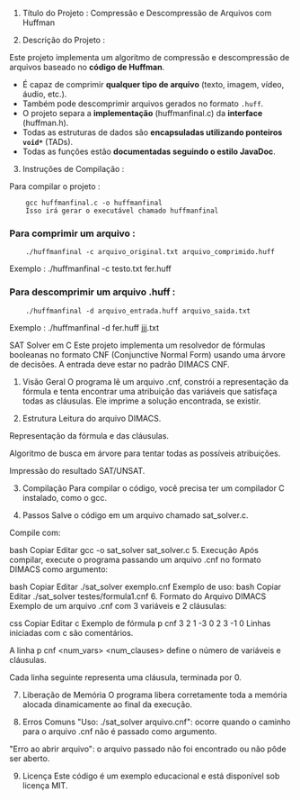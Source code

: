 1. Título do Projeto :
  Compressão e Descompressão de Arquivos com Huffman

2. Descrição do Projeto :

  Este projeto implementa um algoritmo de compressão e descompressão de arquivos baseado no **código de Huffman**.

  - É capaz de comprimir **qualquer tipo de arquivo** (texto, imagem, vídeo, áudio, etc.).
  - Também pode descomprimir arquivos gerados no formato `.huff`.
  - O projeto separa a **implementação** (huffmanfinal.c) da **interface** (huffman.h).
  - Todas as estruturas de dados são **encapsuladas utilizando ponteiros `void*`** (TADs).
  - Todas as funções estão **documentadas seguindo o estilo JavaDoc**.

3. Instruções de Compilação :

  Para compilar o projeto :

        gcc huffmanfinal.c -o huffmanfinal
        Isso irá gerar o executável chamado huffmanfinal

  ### Para comprimir um arquivo :

        ./huffmanfinal -c arquivo_original.txt arquivo_comprimido.huff
  Exemplo :
            ./huffmanfinal -c testo.txt fer.huff 

  ### Para descomprimir um arquivo .huff :
  
        ./huffmanfinal -d arquivo_entrada.huff arquivo_saida.txt
  Exemplo :
            ./huffmanfinal -d fer.huff jjj.txt
            
SAT Solver em C
Este projeto implementa um resolvedor de fórmulas booleanas no formato CNF (Conjunctive Normal Form) usando uma árvore de decisões. A entrada deve estar no padrão DIMACS CNF.

1. Visão Geral
O programa lê um arquivo .cnf, constrói a representação da fórmula e tenta encontrar uma atribuição das variáveis que satisfaça todas as cláusulas. Ele imprime a solução encontrada, se existir.

2. Estrutura
Leitura do arquivo DIMACS.

Representação da fórmula e das cláusulas.

Algoritmo de busca em árvore para tentar todas as possíveis atribuições.

Impressão do resultado SAT/UNSAT.

3. Compilação
Para compilar o código, você precisa ter um compilador C instalado, como o gcc.

4. Passos
Salve o código em um arquivo chamado sat_solver.c.

Compile com:

bash
Copiar
Editar
gcc -o sat_solver sat_solver.c
5. Execução
Após compilar, execute o programa passando um arquivo .cnf no formato DIMACS como argumento:

bash
Copiar
Editar
./sat_solver exemplo.cnf
Exemplo de uso:
bash
Copiar
Editar
./sat_solver testes/formula1.cnf
6. Formato do Arquivo DIMACS
Exemplo de um arquivo .cnf com 3 variáveis e 2 cláusulas:

css
Copiar
Editar
c Exemplo de fórmula
p cnf 3 2
1 -3 0
2 3 -1 0
Linhas iniciadas com c são comentários.

A linha p cnf <num_vars> <num_clauses> define o número de variáveis e cláusulas.

Cada linha seguinte representa uma cláusula, terminada por 0.

7. Liberação de Memória
O programa libera corretamente toda a memória alocada dinamicamente ao final da execução.

8. Erros Comuns
"Uso: ./sat_solver arquivo.cnf": ocorre quando o caminho para o arquivo .cnf não é passado como argumento.

"Erro ao abrir arquivo": o arquivo passado não foi encontrado ou não pôde ser aberto.

9. Licença
Este código é um exemplo educacional e está disponível sob licença MIT.
